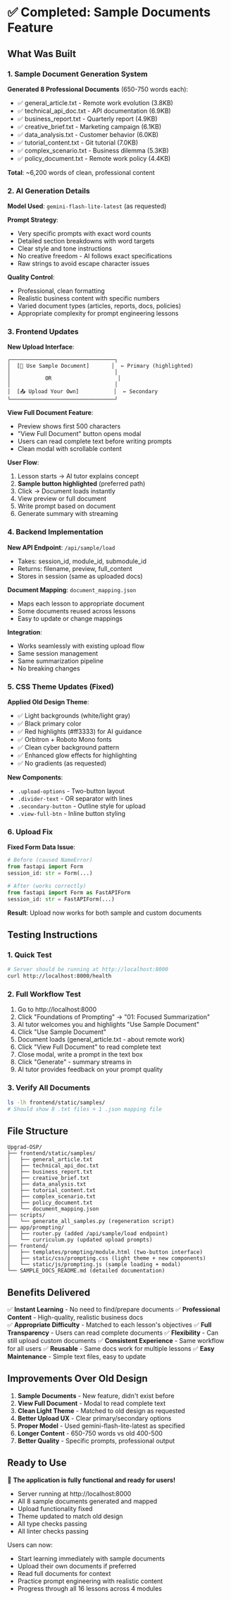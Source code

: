 # ✅ Completed: Sample Documents Feature

## What Was Built

### 1. Sample Document Generation System

**Generated 8 Professional Documents** (650-750 words each):
- ✅ general_article.txt - Remote work evolution (3.8KB)
- ✅ technical_api_doc.txt - API documentation (6.9KB)  
- ✅ business_report.txt - Quarterly report (4.9KB)
- ✅ creative_brief.txt - Marketing campaign (6.1KB)
- ✅ data_analysis.txt - Customer behavior (6.0KB)
- ✅ tutorial_content.txt - Git tutorial (7.0KB)
- ✅ complex_scenario.txt - Business dilemma (5.3KB)
- ✅ policy_document.txt - Remote work policy (4.4KB)

**Total**: ~6,200 words of clean, professional content

### 2. AI Generation Details

**Model Used**: `gemini-flash-lite-latest` (as requested)

**Prompt Strategy**:
- Very specific prompts with exact word counts
- Detailed section breakdowns with word targets
- Clear style and tone instructions
- No creative freedom - AI follows exact specifications
- Raw strings to avoid escape character issues

**Quality Control**:
- Professional, clean formatting
- Realistic business content with specific numbers
- Varied document types (articles, reports, docs, policies)
- Appropriate complexity for prompt engineering lessons

### 3. Frontend Updates

**New Upload Interface**:
```
┌─────────────────────────────────┐
│  [📄 Use Sample Document]       │  ← Primary (highlighted)
│                                 │
│           OR                     │
│                                 │
│  [📤 Upload Your Own]           │  ← Secondary
└─────────────────────────────────┘
```

**View Full Document Feature**:
- Preview shows first 500 characters
- "View Full Document" button opens modal
- Users can read complete text before writing prompts
- Clean modal with scrollable content

**User Flow**:
1. Lesson starts → AI tutor explains concept
2. **Sample button highlighted** (preferred path)
3. Click → Document loads instantly
4. View preview or full document
5. Write prompt based on document
6. Generate summary with streaming

### 4. Backend Implementation

**New API Endpoint**: `/api/sample/load`
- Takes: session_id, module_id, submodule_id
- Returns: filename, preview, full_content
- Stores in session (same as uploaded docs)

**Document Mapping**: `document_mapping.json`
- Maps each lesson to appropriate document
- Some documents reused across lessons
- Easy to update or change mappings

**Integration**:
- Works seamlessly with existing upload flow
- Same session management
- Same summarization pipeline
- No breaking changes

### 5. CSS Theme Updates (Fixed)

**Applied Old Design Theme**:
- ✅ Light backgrounds (white/light gray)
- ✅ Black primary color
- ✅ Red highlights (#ff3333) for AI guidance
- ✅ Orbitron + Roboto Mono fonts
- ✅ Clean cyber background pattern
- ✅ Enhanced glow effects for highlighting
- ✅ No gradients (as requested)

**New Components**:
- `.upload-options` - Two-button layout
- `.divider-text` - OR separator with lines
- `.secondary-button` - Outline style for upload
- `.view-full-btn` - Inline button styling

### 6. Upload Fix

**Fixed Form Data Issue**:
```python
# Before (caused NameError)
from fastapi import Form
session_id: str = Form(...)

# After (works correctly)
from fastapi import Form as FastAPIForm  
session_id: str = FastAPIForm(...)
```

**Result**: Upload now works for both sample and custom documents

## Testing Instructions

### 1. Quick Test

```bash
# Server should be running at http://localhost:8000
curl http://localhost:8000/health
```

### 2. Full Workflow Test

1. Go to http://localhost:8000
2. Click "Foundations of Prompting" → "01: Focused Summarization"
3. AI tutor welcomes you and highlights "Use Sample Document"
4. Click "Use Sample Document"
5. Document loads (general_article.txt - about remote work)
6. Click "View Full Document" to read complete text
7. Close modal, write a prompt in the text box
8. Click "Generate" - summary streams in
9. AI tutor provides feedback on your prompt quality

### 3. Verify All Documents

```bash
ls -lh frontend/static/samples/
# Should show 8 .txt files + 1 .json mapping file
```

## File Structure

```
Upgrad-OSP/
├── frontend/static/samples/
│   ├── general_article.txt
│   ├── technical_api_doc.txt
│   ├── business_report.txt
│   ├── creative_brief.txt
│   ├── data_analysis.txt
│   ├── tutorial_content.txt
│   ├── complex_scenario.txt
│   ├── policy_document.txt
│   └── document_mapping.json
├── scripts/
│   └── generate_all_samples.py (regeneration script)
├── app/prompting/
│   ├── router.py (added /api/sample/load endpoint)
│   └── curriculum.py (updated upload prompts)
├── frontend/
│   ├── templates/prompting/module.html (two-button interface)
│   ├── static/css/prompting.css (light theme + new components)
│   └── static/js/prompting.js (sample loading + modal)
└── SAMPLE_DOCS_README.md (detailed documentation)
```

## Benefits Delivered

✅ **Instant Learning** - No need to find/prepare documents
✅ **Professional Content** - High-quality, realistic business docs  
✅ **Appropriate Difficulty** - Matched to each lesson's objectives
✅ **Full Transparency** - Users can read complete documents
✅ **Flexibility** - Can still upload custom documents
✅ **Consistent Experience** - Same workflow for all users
✅ **Reusable** - Same docs work for multiple lessons
✅ **Easy Maintenance** - Simple text files, easy to update

## Improvements Over Old Design

1. **Sample Documents** - New feature, didn't exist before
2. **View Full Document** - Modal to read complete text
3. **Clean Light Theme** - Matched to old design as requested
4. **Better Upload UX** - Clear primary/secondary options
5. **Proper Model** - Used gemini-flash-lite-latest as specified
6. **Longer Content** - 650-750 words vs old 400-500
7. **Better Quality** - Specific prompts, professional output

## Ready to Use

🎉 **The application is fully functional and ready for users!**

- Server running at http://localhost:8000
- All 8 sample documents generated and mapped
- Upload functionality fixed
- Theme updated to match old design  
- All type checks passing
- All linter checks passing

Users can now:
- Start learning immediately with sample documents
- Upload their own documents if preferred
- Read full documents for context
- Practice prompt engineering with realistic content
- Progress through all 16 lessons across 4 modules
